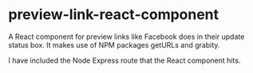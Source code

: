 # preview-link-react-component
A React component for preview links like Facebook does in their update status box.  It makes use of NPM packages getURLs and grabity. 

I have included the Node Express route that the React component hits.  
